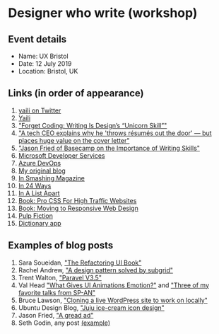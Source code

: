 # Designer who write (workshop)

## Event details

- Name: UX Bristol 
- Date: 12 July 2019
- Location: Bristol, UK

## Links (in order of appearance)

1. [yaili on Twitter](https://twitter.com/yaili)
2. [Yaili](https://yaili.com)
3. ["Forget Coding: Writing Is Design’s “Unicorn Skill”"](https://www.fastcompany.com/3068938/forget-coding-writing-is-the-new-unicorn-skill)
4. ["A tech CEO explains why he 'throws résumés out the door' — but places huge value on the cover letter"](https://www.businessinsider.com/basecamp-ceo-jason-fried-doesnt-care-about-credentials-2017-7)
5. ["Jason Fried of Basecamp on the Importance of Writing Skills"](https://www.nytimes.com/2017/09/01/jobs/corner-office-jason-fried-basecamp.html)
6. [Microsoft Developer Services](https://developer.microsoft.com/en-us/)
7. [Azure DevOps](https://azure.microsoft.com/en-us/services/devops/)
8. [My original blog](http://webdesignernotebook.com/)
9. [In Smashing Magazine](https://www.smashingmagazine.com/author/inayaili-de-leon/)
10. [In 24 Ways](https://24ways.org/authors/inayailideleon/)
11. [In A List Apart](https://alistapart.com/author/inayailideleon/)
12. [Book: Pro CSS For High Traffic Websites](http://procssforhightrafficwebsites.com/)
13. [Book: Moving to Responsive Web Design](https://www.apress.com/gb/book/9781484219867)
14. [Pulp Fiction](https://youtu.be/dMRap8SjQ-I)
15. [Dictionary app](https://en.wikipedia.org/wiki/Dictionary_(software))

## Examples of blog posts

1. Sara Soueidan, ["The Refactoring UI Book"](https://www.sarasoueidan.com/blog/refactoring-ui/)
2. Rachel Andrew, ["A design pattern solved by subgrid"](https://rachelandrew.co.uk/archives/2019/05/07/a-design-pattern-solved-by-subgrid/)
3. Trent Walton, ["Paravel V3.5"](https://trentwalton.com/notes/2018/09/10/paravel-v3-5.html)
4. Val Head ["What Gives UI Animations Emotion?"](https://valhead.com/2017/04/24/animation-emotion/) and ["Three of my favorite talks from SP-AN"](https://valhead.com/2017/09/20/three-of-my-favorite-talks-from-sp-an/)
4. Bruce Lawson, ["Cloning a live WordPress site to work on locally"](https://www.brucelawson.co.uk/2019/cloning-a-live-wordpress-site-to-work-on-locally/)
5. Ubuntu Design Blog, ["Juju ice-cream icon design"](https://ubuntu.com/blog/juju-ice-cream-icon-design)
6. Jason Fried, ["A gread ad"](https://m.signalvnoise.com/a-great-ad/)
7. Seth Godin, any post [(example)](https://seths.blog/2019/07/the-irony-of-close-competition/)
